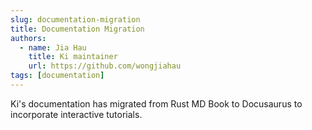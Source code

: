```yaml
---
slug: documentation-migration
title: Documentation Migration
authors:
  - name: Jia Hau
    title: Ki maintainer
    url: https://github.com/wongjiahau
tags: [documentation]
---
```


Ki's documentation has migrated from Rust MD Book to Docusaurus to incorporate interactive tutorials.
